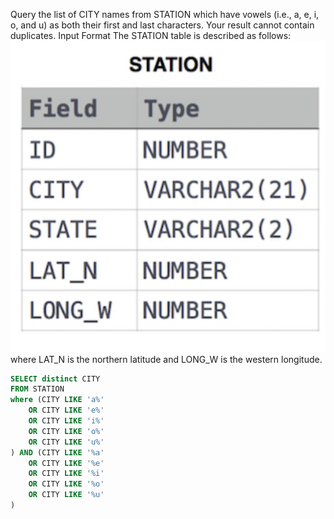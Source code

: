 Query the list of CITY names from STATION which have vowels (i.e., a, e, i, o, and u) as both their first and last characters. Your result cannot contain duplicates.
Input Format
The STATION table is described as follows:
![](weather_table.png)
where LAT_N is the northern latitude and LONG_W is the western longitude.


```sql
SELECT distinct CITY 
FROM STATION 
where (CITY LIKE 'a%' 
    OR CITY LIKE 'e%' 
    OR CITY LIKE 'i%' 
    OR CITY LIKE 'o%'
    OR CITY LIKE 'u%'
) AND (CITY LIKE '%a' 
    OR CITY LIKE '%e'
    OR CITY LIKE '%i'
    OR CITY LIKE '%o'
    OR CITY LIKE '%u'
)
```